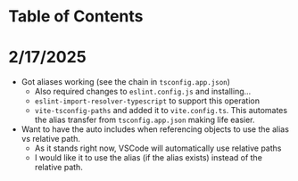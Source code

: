 # Table of Contents


# 2/17/2025
- Got aliases working (see the chain in `tsconfig.app.json`)
  - Also required changes to `eslint.config.js` and installing...
  - `eslint-import-resolver-typescript` to support this operation
  - `vite-tsconfig-paths` and added it to `vite.config.ts`. This automates the alias transfer from `tsconfig.app.json` making life easier.
- Want to have the auto includes when referencing objects to use the alias vs relative path.
  - As it stands right now, VSCode will automatically use relative paths
  - I would like it to use the alias (if the alias exists) instead of the relative path.